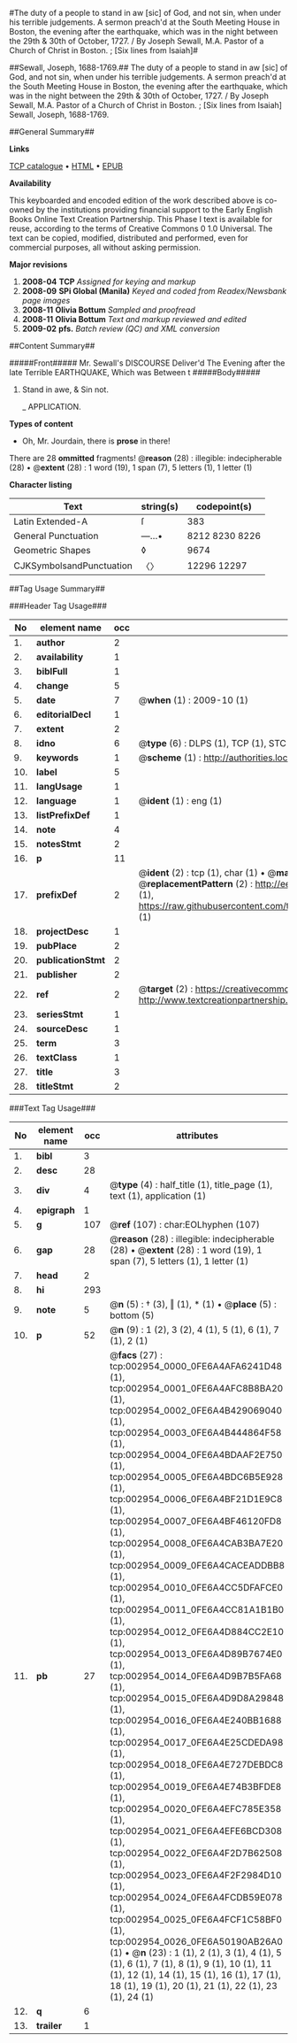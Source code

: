 #The duty of a people to stand in aw [sic] of God, and not sin, when under his terrible judgements. A sermon preach'd at the South Meeting House in Boston, the evening after the earthquake, which was in the night between the 29th & 30th of October, 1727. / By Joseph Sewall, M.A. Pastor of a Church of Christ in Boston. ; [Six lines from Isaiah]#

##Sewall, Joseph, 1688-1769.##
The duty of a people to stand in aw [sic] of God, and not sin, when under his terrible judgements. A sermon preach'd at the South Meeting House in Boston, the evening after the earthquake, which was in the night between the 29th & 30th of October, 1727. / By Joseph Sewall, M.A. Pastor of a Church of Christ in Boston. ; [Six lines from Isaiah]
Sewall, Joseph, 1688-1769.

##General Summary##

**Links**

[TCP catalogue](http://www.ota.ox.ac.uk/tcp/)  • 
[HTML](http://tei.it.ox.ac.uk/tcp/Texts-HTML/free/N02/N02492.html)  • 
[EPUB](http://tei.it.ox.ac.uk/tcp/Texts-EPUB/free/N02/N02492.epub)

**Availability**

This keyboarded and encoded edition of the
	       work described above is co-owned by the institutions
	       providing financial support to the Early English Books
	       Online Text Creation Partnership. This Phase I text is
	       available for reuse, according to the terms of Creative
	       Commons 0 1.0 Universal. The text can be copied,
	       modified, distributed and performed, even for
	       commercial purposes, all without asking permission.

**Major revisions**

1. __2008-04__ __TCP__ *Assigned for keying and markup*
1. __2008-09__ __SPi Global (Manila)__ *Keyed and coded from Readex/Newsbank page images*
1. __2008-11__ __Olivia Bottum__ *Sampled and proofread*
1. __2008-11__ __Olivia Bottum__ *Text and markup reviewed and edited*
1. __2009-02__ __pfs.__ *Batch review (QC) and XML conversion*

##Content Summary##

#####Front#####
Mr. Sewall's DISCOURSE Deliver'd The Evening after the late Terrible EARTHQUAKE, Which was Between t
#####Body#####

1. Stand in awe, & Sin not.

    _ APPLICATION.

**Types of content**

  * Oh, Mr. Jourdain, there is **prose** in there!

There are 28 **ommitted** fragments! 
 @__reason__ (28) : illegible: indecipherable (28)  •  @__extent__ (28) : 1 word (19), 1 span (7), 5 letters (1), 1 letter (1)

**Character listing**


|Text|string(s)|codepoint(s)|
|---|---|---|
|Latin Extended-A|ſ|383|
|General Punctuation|—…•|8212 8230 8226|
|Geometric Shapes|◊|9674|
|CJKSymbolsandPunctuation|〈〉|12296 12297|

##Tag Usage Summary##

###Header Tag Usage###

|No|element name|occ|attributes|
|---|---|---|---|
|1.|__author__|2||
|2.|__availability__|1||
|3.|__biblFull__|1||
|4.|__change__|5||
|5.|__date__|7| @__when__ (1) : 2009-10 (1)|
|6.|__editorialDecl__|1||
|7.|__extent__|2||
|8.|__idno__|6| @__type__ (6) : DLPS (1), TCP (1), STC (1), NOTIS (1), IMAGE-SET (1), EVANS-CITATION (1)|
|9.|__keywords__|1| @__scheme__ (1) : http://authorities.loc.gov/ (1)|
|10.|__label__|5||
|11.|__langUsage__|1||
|12.|__language__|1| @__ident__ (1) : eng (1)|
|13.|__listPrefixDef__|1||
|14.|__note__|4||
|15.|__notesStmt__|2||
|16.|__p__|11||
|17.|__prefixDef__|2| @__ident__ (2) : tcp (1), char (1)  •  @__matchPattern__ (2) : ([0-9\-]+):([0-9IVX]+) (1), (.+) (1)  •  @__replacementPattern__ (2) : http://eebo.chadwyck.com/downloadtiff?vid=$1&page=$2 (1), https://raw.githubusercontent.com/textcreationpartnership/Texts/master/tcpchars.xml#$1 (1)|
|18.|__projectDesc__|1||
|19.|__pubPlace__|2||
|20.|__publicationStmt__|2||
|21.|__publisher__|2||
|22.|__ref__|2| @__target__ (2) : https://creativecommons.org/publicdomain/zero/1.0/ (1), http://www.textcreationpartnership.org/docs/. (1)|
|23.|__seriesStmt__|1||
|24.|__sourceDesc__|1||
|25.|__term__|3||
|26.|__textClass__|1||
|27.|__title__|3||
|28.|__titleStmt__|2||


###Text Tag Usage###

|No|element name|occ|attributes|
|---|---|---|---|
|1.|__bibl__|3||
|2.|__desc__|28||
|3.|__div__|4| @__type__ (4) : half_title (1), title_page (1), text (1), application (1)|
|4.|__epigraph__|1||
|5.|__g__|107| @__ref__ (107) : char:EOLhyphen (107)|
|6.|__gap__|28| @__reason__ (28) : illegible: indecipherable (28)  •  @__extent__ (28) : 1 word (19), 1 span (7), 5 letters (1), 1 letter (1)|
|7.|__head__|2||
|8.|__hi__|293||
|9.|__note__|5| @__n__ (5) : † (3), ‖ (1), * (1)  •  @__place__ (5) : bottom (5)|
|10.|__p__|52| @__n__ (9) : 1 (2), 3 (2), 4 (1), 5 (1), 6 (1), 7 (1), 2 (1)|
|11.|__pb__|27| @__facs__ (27) : tcp:002954_0000_0FE6A4AFA6241D48 (1), tcp:002954_0001_0FE6A4AFC8B8BA20 (1), tcp:002954_0002_0FE6A4B429069040 (1), tcp:002954_0003_0FE6A4B444864F58 (1), tcp:002954_0004_0FE6A4BDAAF2E750 (1), tcp:002954_0005_0FE6A4BDC6B5E928 (1), tcp:002954_0006_0FE6A4BF21D1E9C8 (1), tcp:002954_0007_0FE6A4BF46120FD8 (1), tcp:002954_0008_0FE6A4CAB3BA7E20 (1), tcp:002954_0009_0FE6A4CACEADDBB8 (1), tcp:002954_0010_0FE6A4CC5DFAFCE0 (1), tcp:002954_0011_0FE6A4CC81A1B1B0 (1), tcp:002954_0012_0FE6A4D884CC2E10 (1), tcp:002954_0013_0FE6A4D89B7674E0 (1), tcp:002954_0014_0FE6A4D9B7B5FA68 (1), tcp:002954_0015_0FE6A4D9D8A29848 (1), tcp:002954_0016_0FE6A4E240BB1688 (1), tcp:002954_0017_0FE6A4E25CDEDA98 (1), tcp:002954_0018_0FE6A4E727DEBDC8 (1), tcp:002954_0019_0FE6A4E74B3BFDE8 (1), tcp:002954_0020_0FE6A4EFC785E358 (1), tcp:002954_0021_0FE6A4EFE6BCD308 (1), tcp:002954_0022_0FE6A4F2D7B62508 (1), tcp:002954_0023_0FE6A4F2F2984D10 (1), tcp:002954_0024_0FE6A4FCDB59E078 (1), tcp:002954_0025_0FE6A4FCF1C58BF0 (1), tcp:002954_0026_0FE6A50190AB26A0 (1)  •  @__n__ (23) : 1 (1), 2 (1), 3 (1), 4 (1), 5 (1), 6 (1), 7 (1), 8 (1), 9 (1), 10 (1), 11 (1), 12 (1), 14 (1), 15 (1), 16 (1), 17 (1), 18 (1), 19 (1), 20 (1), 21 (1), 22 (1), 23 (1), 24 (1)|
|12.|__q__|6||
|13.|__trailer__|1||
